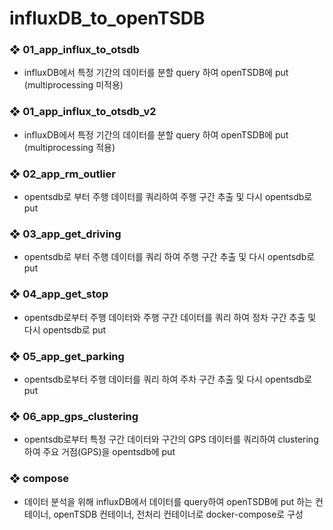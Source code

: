 # influxDB_to_openTSDB

### ❖ 01_app_influx_to_otsdb
  - influxDB에서 특정 기간의 데이터를 분할 query 하여 openTSDB에 put (multiprocessing 미적용)

### ❖ 01_app_influx_to_otsdb_v2
  - influxDB에서 특정 기간의 데이터를 분할 query 하여 openTSDB에 put (multiprocessing 적용)

### ❖ 02_app_rm_outlier

  - opentsdb로 부터 주행 데이터를 쿼리하여 주행 구간 추출 및 다시 opentsdb로 put

### ❖ 03_app_get_driving

  - opentsdb로 부터 주행 데이터를 쿼리 하여 주행 구간 추출 및 다시 opentsdb로 put

### ❖ 04_app_get_stop

  - opentsdb로부터 주행 데이터와 주행 구간 데이터를 쿼리 하여 정차 구간 추출 및 다시 opentsdb로 put

### ❖ 05_app_get_parking

  - opentsdb로부터 주행 데이터를 쿼리 하여 주차 구간 추출 및 다시 opentsdb로 put

### ❖ 06_app_gps_clustering

  - opentsdb로부터 특정 구간 데이터와 구간의 GPS 데이터를 쿼리하여 clustering 하여 주요 거점(GPS)을 opentsdb에 put

### ❖ compose
  - 데이터 분석을 위해 influxDB에서 데이터를 query하여 openTSDB에 put 하는 컨테이너, openTSDB 컨테이너, 전처리 컨테이너로 docker-compose로 구성
